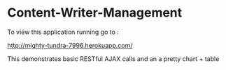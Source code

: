 # Content-Writer-Management

To view this application running go to : 

http://mighty-tundra-7996.herokuapp.com/

This demonstrates basic RESTful AJAX calls and an a pretty chart + table 
